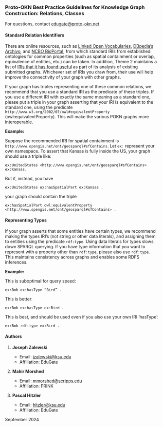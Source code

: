 ### **Proto-OKN Best Practice Guidelines for Knowledge Graph Construction: Relations, Classes**

For questions, contact [edugate@proto-okn.net](mailto:edugate@proto-okn.net).

#### **Standard Relation Identifiers**

There are online resources, such as [Linked Open Vocabularies](https://www.lov.okfn.org/), [DBpedia’s Archivo](http://dbpedia.org/ontology/), and [NCBO BioPortal](https://bioportal.bioontology.org/), from which standard IRIs from established ontologies for common properties (such as spatial containment or overlap, equivalence of entities, etc.) can be taken. In addition, Theme 2 maintains a list of [IRIs that it has found useful](https://docs.google.com/document/d/1mDErGTy7Kfg6Ma1vbikCYwnNR53zTgh914bRcue0_Mw/edit#heading=h.ozq48iibstyy) as part of its analysis of existing submitted graphs. Whichever set of IRIs you draw from, their use will help improve the connectivity of your graph with other graphs. 

If your graph has triples representing one of these common relations, we recommend that you use a standard IRI as the predicate of these triples. If you use a different IRI with exactly the same meaning as a standard one, please put a triple in your graph asserting that your IRI is equivalent to the standard one, using the predicate `http://www.w3.org/2002/07/owl#equivalentProperty` (owl:equivalentProperty). This will make the various POKN graphs more interoperable.

**Example:**

Suppose the recommended IRI for spatial containment is `http://www.opengis.net/ont/geosparql#sfContains`. Let `ex:` represent your own namespace. To assert that Kansas is fully inside the US, your graph should use a triple like:

```
ex:UnitedStates <http://www.opengis.net/ont/geosparql#sfContains> ex:Kansas.
```

But if, instead, you have 

```
ex:UnitedStates ex:hasSpatialPart ex:Kansas .
```
your graph should contain the triple

```
ex:hasSpatialPart owl:equivalentProperty <http://www.opengis.net/ont/geosparql#sfContains> .
```

#### **Representing Types**

If your graph asserts that some entities have certain types, we recommend making the types IRI’s (not string or other data literals), and assigning them to entities using the predicate `rdf:type`. Using data literals for types slows down SPARQL querying. If you have type information that you want to represent with a property other than `rdf:type`, please also use `rdf:type`. This maintains consistency across graphs and enables some RDFS inferences.

**Example:**

This is suboptimal for query speed:
```
ex:Bob ex:hasType “Bird” .
```

This is better:
```
ex:Bob ex:hasType ex:Bird .
```

This is best, and should be used even if you also use your own IRI ‘hasType’:
```
ex:Bob rdf:type ex:Bird .
```

#### **Authors**

1. **Joseph Zalewski**
   - Email: [jzalewski@ksu.edu](mailto:jzalewski@ksu.edu)
   - Affiliation: EduGate

2. **Mahir Morshed**
   - Email: [mmorshed@scripps.edu](mailto:mmorshed@scripps.edu)
   - Affiliation: FRINK

3. **Pascal Hitzler**
   - Email: [hitzler@ksu.edu](mailto:hitzler@ksu.edu)
   - Affiliation: EduGate

September 2024


